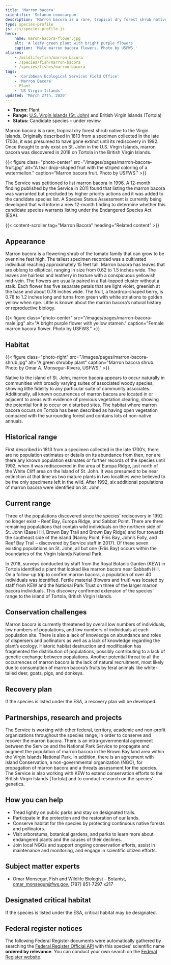 ```yaml
---
title: 'Marron bacora'
scientific: 'Solanum conocarpum'
description: 'Marron bacora is a rare, tropical dry forest shrub native to the Virgin Islands.  Originally described in 1813 from a specimen collected in the late 1700s, it was presumed to have gone extinct until its rediscovery in 1992. '
type: species-profile
js: /js/species-profile.js
hero:
    name: maron-bacora-flower.jpg
    alt: 'A leafy green plant with bright purple flowers'
    caption: 'Male marron bacora flowers. Photo by USFWS.'
aliases:
    - /wildlife/fish/marron-bacora
    - /species/fish/marron-bacora
    - /species/fishes/marron-bacora
tags:
    - 'Caribbean Ecological Services Field Office'
    - 'Marron Bacora'
    - Plant
    - 'US Virgin Islands'
updated: 'March 27th, 2020'
---
```


- **Taxon:** [Plant](/wildlife/plants)
- **Range:** [U.S. Virgin Islands (St. John)](/us-virgin-islands) and British Virgin Islands (Tortola)
- **Status:** Candidate species – under review

Marron bacora is a rare, tropical dry forest shrub native to the Virgin Islands.  Originally described in 1813 from a specimen collected in the late 1700s, it was presumed to have gone extinct until its rediscovery in 1992.  Once thought to only exist on St. John in the U.S. Virgin Islands, marron bacora was discovered in 2018 on Tortola in the British Virgin Islands.

{{< figure class="photo-center" src="/images/pages/marron-bacora-fruit.jpg" alt="A tear drop-shaped fruit with the striped coloring of a watermellon." caption="Marron bacora fruit. Photo by USFWS." >}}

The Service was petitioned to list marron bacora in 1996.  A 12-month finding published by the Service in 2011 found that listing the marron bacora was warranted but precluded by higher priority actions and it was added to the candidate species list.  A Species Status Assessment  is currently being developed that will inform a new 12-month finding to determine whether this candidate species warrants listing under the Endangered Species Act (ESA).

{{< content-scroller tag="Marron Bacora" heading="Related content" >}}

## Appearance

Marron bacora is a flowering shrub of the tomato family that can grow to be over nine feet high.  The tallest specimen recorded was a cultivated individual reaching approximately 15 feet tall.  Marron bacora has leaves that are oblong to elliptical, ranging in size from 0.62 to 1.5 inches wide.  The leaves are hairless and leathery in texture with a conspicuous yellowish mid-vein.  The flowers are usually paired in a flat-topped cluster without a stalk.  Each flower has five separate petals that are light violet, greenish at the base and about 0.78 inches wide.  The fruit, a teardrop-shaped berry, is 0.78 to 1.2 inches long and turns from green with white striations to golden yellow when ripe.  Little is known about the marron bacora’s natural history or reproductive biology.

{{< figure class="photo-center" src="/images/pages/marron-bacora-male.jpg" alt="A bright purple flower with yellow stamen." caption="Female marron bacora flower. Photo by USFWS." >}}

## Habitat

{{< figure class="photo-right" src="/images/pages/marron-bacora-shrub.jpg" alt="A green shrubby plant" caption="Marron bacora shrub. Photo by Omar A. Monsegur-Rivera, USFWS." >}}

Native to the island of St. John, marron bacora appears to occur naturally in communities with broadly varying suites of associated woody species, showing little fidelity to any particular suite of community associates.  Additionally, all known occurrences of marron bacora are located in or adjacent to areas with evidence of previous vegetation clearing, showing the potential for it to occur on disturbed sites.  The habitat where marron bacora occurs on Tortola has been described as having open vegetation compared with the surrounding forest and contains lots of non-native annuals.

## Historical range

First described in 1813 from a specimen collected in the late 1700’s, there are no population estimates or details on its abundance from then, nor are there any known population estimates or further records of the species until 1992, when it was rediscovered in the area of Europa Ridge, just north of the White Cliff area on the Island of St. John.  It was presumed to be near extinction at that time as two mature plants in two localities were believed to be the only specimens left in the wild.  After 1992, six additional populations of marron bacora were identified on St. John.

## Current range

Three of the populations discovered since the species’ rediscovery in 1992 no longer exist – Reef Bay, Europa Ridge, and Sabbat Point.  There are three remaining populations that contain wild individuals on the northern side of St. John (Base Hill, Brown Bay Trail and Brown Bay Ridge) and four towards the southeast side of the island (Nanny Point, Friis Bay, John’s Folly, and Reef Bay Trail – discovered by Service staff in 2017).  Of these seven existing populations on St. John, all but one (Friis Bay) occurs within the boundaries of the Virgin Islands National Park.

In 2018, surveys conducted by staff from the Royal Botanic Garden (KEW) in Tortola identified a plant that looked like marron bacora near Sabbath Hill.  On a follow-up trip to confirm marron bacora, a population of over 40 individuals was identified.  Fertile material (flowers and fruit) was located by staff from KEW and the National Park Trust on three of the larger marron bacora individuals.  This discovery confirmed extension of the species’ range to the island of Tortola, British Virgin Islands.

## Conservation challenges

Marron bacora is currently threatened by overall low numbers of individuals, low numbers of populations, and low numbers of individuals at each population site.  There is also a lack of knowledge on abundance and roles of dispersers and pollinators as well as a lack of knowledge regarding the plant’s ecology.  Historic habitat destruction and modification has fragmented the distribution of populations, possibly contributing to a lack of genetic exchange between populations.  Another potential threat to all the occurrences of marron bacora is the lack of natural recruitment, most likely due to consumption of marron bacora’s fruits by feral animals like white-tailed deer, goats, pigs, and donkeys.

## Recovery plan

If the species is listed under the ESA, a recovery plan will be developed.

## Partnerships, research and projects

The Service is working with other federal, territory, academic and non-profit organizations throughout the species range, in order to conserve and recover the marron bacora.  There is an intra-governmental agreement between the Service and the National Park Service to propagate and augment the population of marron bacora in the Brown Bay land area within the  Virgin Islands National Park.  In addition, there is an agreement with Island Conservation, a non-governmental organization (NGO), for propagation of marron bacora and a threats assessment for the species.  The Service is also working with KEW to extend conservation efforts to the British Virgin Islands (Tortola) and to conduct research on the species’ genetics.

## How you can help

-	Tread lightly on public parks and stay on designated trails.
-	Participate in the protection and the restoration of our lands.
-	Conserve habitat for the species by protecting continuous native forests and pollinators.
-	Visit arboretums, botanical gardens, and parks to learn more about endangered plants and the causes of their declines.
-	Join local NGOs and support ongoing conservation efforts, assist in maintenance and monitoring, and engage in scientific citizen efforts.

## Subject matter experts

- Omar Monsegur, Fish and Wildlife Biologist – Botanist, [omar_monsegur@fws.gov](mailto:omar_monsegur@fws.gov), (787) 851-7297 x217

## Designated critical habitat

If the species is listed under the ESA, critical habitat may be designated.

## Federal register notices

The following Federal Register documents were automatically gathered by searching the [Federal Register Official API](https://www.federalregister.gov/blog/learn/developers) with this species' scientific name **ordered by relevance**. You can conduct your own search on the [Federal Register website](https://www.federalregister.gov/articles/search).
